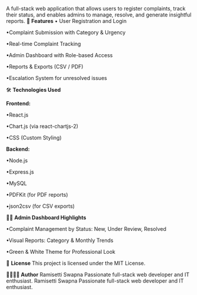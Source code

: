 A full-stack web application that allows users to register complaints, track their status, and enables admins to manage, resolve, and generate insightful reports.
🚀 **Features**
• User Registration and Login

•Complaint Submission with Category & Urgency

•Real-time Complaint Tracking

•Admin Dashboard with Role-based Access

•Reports & Exports (CSV / PDF)

•Escalation System for unresolved issues

🛠️ **Technologies Used**

**Frontend:**

•React.js

•Chart.js (via react-chartjs-2)

•CSS (Custom Styling)

**Backend:**

•Node.js

•Express.js

•MySQL

•PDFKit (for PDF reports)

•json2csv (for CSV exports)

🧑‍💼 **Admin Dashboard Highlights**

•Complaint Management by Status: New, Under Review, Resolved

•Visual Reports: Category & Monthly Trends

•Green & White Theme for Professional Look

📄 **License**
This project is licensed under the MIT License.

**👩‍💻👩‍💻 Author**
Ramisetti Swapna
Passionate full-stack web developer and IT enthusiast.
Ramisetti Swapna
Passionate full-stack web developer and IT enthusiast.
